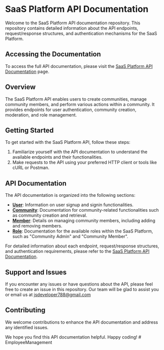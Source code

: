 # SaaS Platform API Documentation

Welcome to the SaaS Platform API documentation repository. This repository contains detailed information about the API endpoints, request/response structures, and authentication mechanisms for the SaaS Platform.

## Accessing the Documentation

To access the full API documentation, please visit the [SaaS Platform API Documentation](https://documenter.getpostman.com/view/18873680/2s93si1q64) page.

## Overview

The SaaS Platform API enables users to create communities, manage community members, and perform various actions within a community. It provides endpoints for user authentication, community creation, moderation, and role management.

## Getting Started

To get started with the SaaS Platform API, follow these steps:

1. Familiarize yourself with the API documentation to understand the available endpoints and their functionalities.
2. Make requests to the API using your preferred HTTP client or tools like cURL or Postman.

## API Documentation

The API documentation is organized into the following sections:

- **[User](https://documenter.getpostman.com/view/18873680/2s93si1q64#a0f5fa62-45a7-4bbc-b363-9348a4c7cea1)**: Information on user signup and signin functionalities.
- **[Community](https://documenter.getpostman.com/view/18873680/2s93si1q64#d47e516d-2ebb-4aee-8484-3cc0823e3f39)**: Documentation for community-related functionalities such as community creation and retrieval.
- **[Member](https://documenter.getpostman.com/view/18873680/2s93si1q64#43157326-88b1-4cac-b007-6883e2ea10c0)**: Details on managing community members, including adding and removing members.
- **[Role](https://documenter.getpostman.com/view/18873680/2s93si1q64#2dd1b0b6-ff03-4f98-9560-0a93093076dd)**: Documentation for the available roles within the SaaS Platform, such as "Community Admin" and "Community Member".

For detailed information about each endpoint, request/response structures, and authentication requirements, please refer to the [SaaS Platform API Documentation](https://documenter.getpostman.com/view/18873680/2s93si1q64).

## Support and Issues

If you encounter any issues or have questions about the API, please feel free to create an issue in this repository. Our team will be glad to assist you or email us at [jsdeveloper788@gmail.com](mailto:jsdeveloper788@gmail.com)

## Contributing

We welcome contributions to enhance the API documentation and address any identified issues.

We hope you find this API documentation helpful. Happy coding!
#   E m p l o y e e M a n a g e m e n t  
 